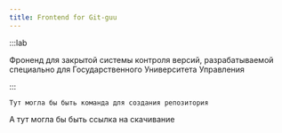 ```yaml
---
title: Frontend for Git-guu
---
```


:::lab 

Фроненд для закрытой системы контроля версий, разрабатываемой специально для Государственного Университета Управления

:::

```
Тут могла бы быть команда для создания репозитория
```

А тут могла бы быть ссылка на скачивание


